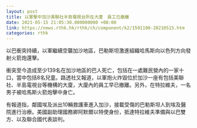 ```yaml
---
layout: post
title: 以軍擊中加沙美聯社半島電視台所在大廈　員工已撤離
date: 2021-05-15 21:05:30.000000000 +08:00
link: https://news.rthk.hk/rthk/ch/component/k2/1591100-20210515.htm
categories: rthk
---
```


以巴衝突持續，以軍繼續空襲加沙地區，巴勒斯坦激進組織哈馬斯向以色列方向發射火箭炮還擊。

衝突至今造成至少139名在加沙地區的巴人死亡，包括在一處難民營內的一家十口，當中包括8名兒童。路透社又報道，以軍炮火炸毀位於加沙一座有包括美聯社、半島電視台等機構的大廈，大廈內的員工早已撤離。另外，在特拉維夫，一名男子被哈馬斯火箭炮擊中身亡。

有報道指，鄰國埃及派出10輛救護車進入加沙，接載受傷的巴勒斯坦人到埃及醫院進行治療。美國副助理國務卿阿默爾以特使身份，抵達特拉維夫準備與以巴雙方、以及聯合國代表談判。
